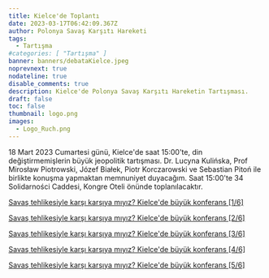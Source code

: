 ```yaml
---
title: Kielce'de Toplantı
date: 2023-03-17T06:42:09.367Z
author: Polonya Savaş Karşıtı Hareketi
tags:
  - Tartışma
#categories: [ "Tartışma" ]
banner: banners/debataKielce.jpeg
noprevnext: true
nodateline: true
disable_comments: true
description: Kielce'de Polonya Savaş Karşıtı Hareketin Tartışması.
draft: false
toc: false
thumbnail: logo.png
images:
  - Logo_Ruch.png
---
```


18 Mart 2023 Cumartesi günü, Kielce'de saat 15:00'te, din değiştirmemişlerin büyük jeopolitik tartışması. Dr. Lucyna Kulińska, Prof Mirosław Piotrowski, Józef Białek, Piotr Korczarowski ve Sebastian Pitoń ile birlikte konuşma yapmaktan memnuniyet duyacağım. Saat 15:00'te 34 Solidarności Caddesi, Kongre Oteli önünde toplanılacaktır.

[Savaş tehlikesiyle karşı karşıya mıyız? Kielce'de büyük konferans [1/6]](https://www.youtube.com/watch?v=tQMwfJ_-KWE "Savaş tehlikesiyle karşı karşıya mıyız? Kielce'de büyük konferans [1/6]")

[Savaş tehlikesiyle karşı karşıya mıyız? Kielce'de büyük konferans [2/6]](https://www.youtube.com/watch?v=4iCzgZ98NtQ "Savaş tehlikesiyle karşı karşıya mıyız? Kielce'de büyük konferans [2/6]")

[Savaş tehlikesiyle karşı karşıya mıyız? Kielce'de büyük konferans [3/6]](https://www.youtube.com/watch?v=KgMXF0FU6Jw "Savaş tehlikesiyle karşı karşıya mıyız? Kielce'de büyük konferans [3/6]")

[Savaş tehlikesiyle karşı karşıya mıyız? Kielce'de büyük konferans [4/6]](https://www.youtube.com/watch?v=13lwYpm-uno "Savaş tehlikesiyle karşı karşıya mıyız? Kielce'de büyük konferans [4/6]")

[Savaş tehlikesiyle karşı karşıya mıyız? Kielce'de büyük konferans [5/6]](https://www.youtube.com/watch?v=_7PMONnDBLE "Savaş tehlikesiyle karşı karşıya mıyız? Kielce'de büyük konferans [5/6]")
